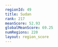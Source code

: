 ```yaml
---
regionId: 49
title: Sudan
rank: 217
meanScore: 52.93
globalMeanScore: 69.25
numRegions: 220
layout: region_score
---
```

